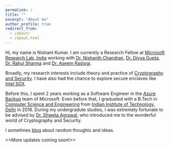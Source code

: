 ```yaml
---
permalink: /
title: ""
excerpt: "About me"
author_profile: true
redirect_from: 
  - /about/
  - /about.html
---
```


Hi, my name is Nishant Kumar. I am currently a Research Fellow at [Microsoft Research Lab, India](https://www.microsoft.com/en-us/research/lab/microsoft-research-india/) working with [Dr. Nishanth Chandran](https://www.microsoft.com/en-us/research/people/nichandr/), [Dr. Divya Gupta](https://www.microsoft.com/en-us/research/people/digup/), [Dr. Rahul Sharma](https://www.microsoft.com/en-us/research/people/rahsha/) and [Dr. Aseem Rastogi](https://www.microsoft.com/en-us/research/people/aseemr/).

Broadly, my research interests include theory and practice of [Cryptography and Security](https://en.wikipedia.org/wiki/Cryptography). I have also had the chance to explore secure enclaves like [Intel SGX](https://software.intel.com/en-us/sgx).

Before this, I spent 2 years working as a Software Engineer in the [Azure Backup](https://azure.microsoft.com/en-in/services/backup/) team of Microsoft. Even before that, I graduated with a B.Tech in [Computer Science and Engineering](http://www.cse.iitd.ac.in/) from [Indian Institute of Technology, Delhi](http://www.iitd.ac.in/) in 2016. During my undergradute studies, I was extremely fortunate to be advised by [Dr. Shweta Agrawal](http://www.cse.iitm.ac.in/~shwetaag/index.html), who introduced me to the wonderful world of Cryptography and Security.

I sometimes [blog](/year-archive/) about random thoughts and ideas.

<<More updates coming soon!>> 
